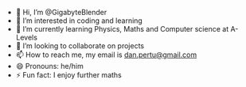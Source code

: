 - 👋 Hi, I’m @GigabyteBlender
- 👀 I’m interested in coding and learning
- 🌱 I’m currently learning Physics, Maths and Computer science at A-Levels
- 💞️ I’m looking to collaborate on projects
- 📫 How to reach me, my email is dan.pertu@gmail.com
- 😄 Pronouns: he/him
- ⚡ Fun fact: I enjoy further maths
